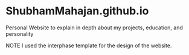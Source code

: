 # ShubhamMahajan.github.io
Personal Website to explain in depth about my projects, education, and personality

NOTE I used the interphase template for the design of the website.
